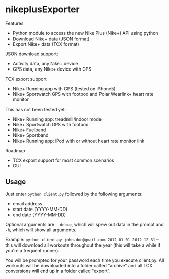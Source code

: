 nikeplusExporter
====================

Features
- Python module to access the new Nike Plus (Nike+) API using python
- Download Nike+ data (JSON format)
- Export Nike+ data (TCX format)

JSON download support:
- Activity data, any Nike+ device
- GPS data, any Nike+ device with GPS

TCX export support
- Nike+ Running app with GPS (tested on iPhone5)
- Nike+ Sportwatch GPS with footpod and Polar Wearlink+ heart rate monitor

This has not been tested yet:
- Nike+ Running app: treadmill/indoor mode
- Nike+ Sportwatch GPS with footpod
- Nike+ Fuelband
- Nike+ Sportband
- Nike+ Running app: iPod with or without heart rate monitor link

Roadmap
- TCX export support for most common scenarios
- GUI

Usage
-----
Just enter `python client.py` followed by the following arguments:
- email address
- start date (YYYY-MM-DD)
- end date (YYYY-MM-DD)

Optional arguments are `--debug`, which will spew out data in the prompt and `-h`, which will show all arguments.

Example: `python client.py john.doe@gmail.com 2012-01-01 2012-12-31` – this will download all workouts throughout the year (this will take a while if you're a frequent runner). 

You will be prompted for your password each time you execute client.py. All workouts will be downloaded into a folder called "archive" and all TCX conversions will end up in a folder called "export".
